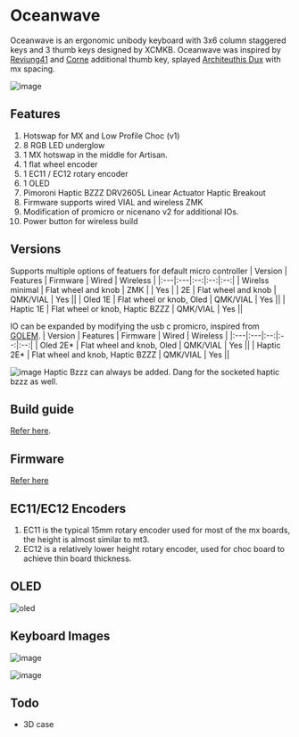 # Oceanwave

Oceanwave is an ergonomic unibody keyboard with 3x6 column staggered keys and 3 thumb keys designed by XCMKB. Oceanwave was inspired by [Reviung41](https://github.com/gtips/reviung/tree/master/reviung41) and [Corne](https://github.com/foostan/crkbd) additional thumb key, splayed [Architeuthis Dux](https://github.com/tapioki/cephalopoda/tree/main/Architeuthis%20dux) with mx spacing. 

![image](https://user-images.githubusercontent.com/79617315/212666136-0e20f166-bfc0-45e7-9e0f-af757469d892.png)


## Features
1. Hotswap for MX and Low Profile Choc (v1)
2. 8 RGB LED underglow 
3. 1 MX hotswap in the middle for Artisan. 
4. 1 flat wheel encoder
5. 1 EC11 / EC12 rotary encoder
6. 1 OLED
7. Pimoroni Haptic BZZZ DRV2605L Linear Actuator Haptic Breakout
8. Firmware supports wired VIAL and wireless ZMK
9. Modification of promicro or nicenano v2 for additional IOs. 
10. Power button for wireless build

## Versions
Supports multiple options of featuers for default micro controller
| Version | Features | Firmware | Wired | Wireless |
|:---|:---|:--:|:--:|:--:|
| Wirelss minimal | Flat wheel and knob | ZMK | | Yes |
| 2E | Flat wheel and knob | QMK/VIAL | Yes ||
| Oled 1E | Flat wheel or knob, Oled | QMK/VIAL | Yes ||
| Haptic 1E | Flat wheel or knob, Haptic BZZZ | QMK/VIAL | Yes ||

IO can be expanded by modifying the usb c promicro, inspired from [GOLEM](https://golem.hu/guide/pro-micro-upgrade/).
| Version | Features | Firmware | Wired | Wireless |
|:---|:---|:--:|:--:|:--:|
| Oled 2E* | Flat wheel and knob, Oled | QMK/VIAL | Yes ||
| Haptic 2E* | Flat wheel and knob, Haptic BZZZ | QMK/VIAL | Yes ||

![image](https://user-images.githubusercontent.com/79617315/212670817-ea9316ae-cfbd-40df-919e-948b96ed8a82.png)
Haptic Bzzz can always be added. Dang for the socketed haptic bzzz as well. 

## Build guide
[Refer here](https://github.com/superxc3/oceanwave/blob/main/build%20guide.md).

## Firmware
[Refer here](https://github.com/superxc3/oceanwave/tree/main/firmware)

## EC11/EC12 Encoders
1. EC11 is the typical 15mm rotary encoder used for most of the mx boards, the height is almost similar to mt3. 
2. EC12 is a relatively lower height rotary encoder, used for choc board to achieve thin board thickness.  

## OLED
![oled](https://user-images.githubusercontent.com/79617315/214291597-a01286ed-3e66-45ec-ac6d-848ad7a26a43.jpg)


## Keyboard Images
![image](https://user-images.githubusercontent.com/79617315/212666347-0b7923d4-43c4-4b4e-b0d7-5959e46c03e8.png)

![image](https://user-images.githubusercontent.com/79617315/212666580-54440dc1-3514-4363-8811-5bc37b416794.png)





## Todo
- 3D case 

